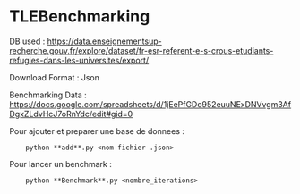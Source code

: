 # TLEBenchmarking

DB used : https://data.enseignementsup-recherche.gouv.fr/explore/dataset/fr-esr-referent-e-s-crous-etudiants-refugies-dans-les-universites/export/

Download Format : Json

Benchmarking Data : https://docs.google.com/spreadsheets/d/1jEePfGDo952euuNExDNVvgm3AfDgxZLdvHcJ7oRnYdc/edit#gid=0


Pour ajouter et preparer une base de donnees :
```
    python **add**.py <nom fichier .json>
```


Pour lancer un benchmark :
```
    python **Benchmark**.py <nombre_iterations>
```